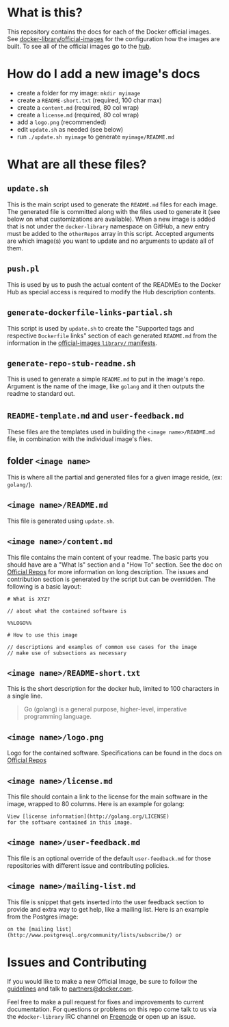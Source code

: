 # What is this?

This repository contains the docs for each of the Docker official images.  See
[docker-library/official-images](https://github.com/docker-library/official-images)
for the configuration how the images are built.  To see all of the official
images go to the
[hub](https://registry.hub.docker.com/repos/stackbrew/?&s=alphabetical).

# How do I add a new image's docs

- create a folder for my image: `mkdir myimage`
- create a `README-short.txt` (required, 100 char max)
- create a `content.md` (required, 80 col wrap)
- create a `license.md` (required, 80 col wrap)
- add a `logo.png` (recommended)
- edit `update.sh` as needed (see below)
- run `./update.sh myimage` to generate `myimage/README.md`

# What are all these files?

## `update.sh`

This is the main script used to generate the `README.md` files for each image.
The generated file is committed along with the files used to generate it (see
below on what customizations are available).  When a new image is added that is
not under the `docker-library` namespace on GitHub, a new entry must be added to
the `otherRepos` array in this script.  Accepted arguments are which image(s)
you want to update and no arguments to update all of them.

## `push.pl`

This is used by us to push the actual content of the READMEs to the Docker Hub
as special access is required to modify the Hub description contents.

## `generate-dockerfile-links-partial.sh`

This script is used by `update.sh` to create the "Supported tags and respective
`Dockerfile` links" section of each generated `README.md` from the information
in the [official-images `library/`
manifests](https://github.com/docker-library/official-images/tree/master/library).

## `generate-repo-stub-readme.sh`

This is used to generate a simple `README.md` to put in the image's repo.
Argument is the name of the image, like `golang` and it then outputs the readme
to standard out.

## `README-template.md` and `user-feedback.md`

These files are the templates used in building the `<image name>/README.md`
file, in combination with the individual image's files.

## folder `<image name>`

This is where all the partial and generated files for a given image reside, (ex:
`golang/`).

## `<image name>/README.md`

This file is generated using `update.sh`.

## `<image name>/content.md`

This file contains the main content of your readme.  The basic parts you should
have are a "What Is" section and a "How To" section.   See the doc on [Official
Repos](https://docs.docker.com/docker-hub/official_repos/#a-long-description)
for more information on long description.  The issues and contribution section
is generated by the script but can be overridden.  The following is a basic
layout:

    # What is XYZ?
    
    // about what the contained software is
    
    %%LOGO%%
    
    # How to use this image
    
    // descriptions and examples of common use cases for the image
    // make use of subsections as necessary

## `<image name>/README-short.txt`

This is the short description for the docker hub, limited to 100 characters in a
single line.

> Go (golang) is a general purpose, higher-level, imperative programming language.

## `<image name>/logo.png`

Logo for the contained software.  Specifications can be found in the docs on
[Official Repos](https://docs.docker.com/docker-hub/official_repos/#a-logo)

## `<image name>/license.md`

This file should contain a link to the license for the main software in the
image, wrapped to 80 columns.  Here is an example for golang:

    View [license information](http://golang.org/LICENSE)
    for the software contained in this image.

## `<image name>/user-feedback.md`

This file is an optional override of the default `user-feedback.md` for those
repositories with different issue and contributing policies.

## `<image name>/mailing-list.md`

This file is snippet that gets inserted into the user feedback section to
provide and extra way to get help, like a mailing list.  Here is an example from
the Postgres image:

    on the [mailing list](http://www.postgresql.org/community/lists/subscribe/) or

# Issues and Contributing

If you would like to make a new Official Image, be sure to follow the
[guidelines](https://docs.docker.com/docker-hub/official_repos/) and talk to
partners@docker.com.

Feel free to make a pull request for fixes and improvements to current
documentation.  For questions or problems on this repo come talk to us via the
`#docker-library` IRC channel on [Freenode](https://freenode.net) or open up an
issue.
